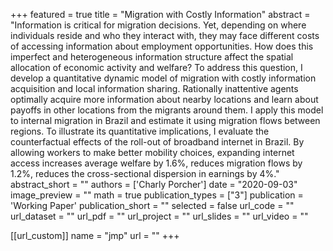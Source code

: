 
+++
featured = true
title = "Migration with Costly Information"
abstract = "Information is critical for migration decisions. Yet, depending on where individuals reside and who they interact with, they may face different costs of accessing information about employment opportunities. How does this imperfect and heterogeneous information structure affect the spatial allocation of economic activity and welfare? To address this question, I develop a quantitative dynamic model of migration with costly information acquisition and local information sharing. Rationally inattentive agents optimally acquire more information about nearby locations and learn about payoffs in other locations from the migrants around them. I apply this model to internal migration in Brazil and estimate it using migration flows between regions. To illustrate its quantitative implications, I evaluate the counterfactual effects of the roll-out of broadband internet in Brazil. By allowing workers to make better mobility choices, expanding internet access increases average welfare by 1.6%, reduces migration flows by 1.2%, reduces the cross-sectional dispersion in earnings by 4%."
abstract_short = ""
authors = ['Charly Porcher']
date = "2020-09-03"
image_preview = ""
math = true
publication_types = ["3"]
publication = 'Working Paper'
publication_short = ""
selected = false
url_code = ""
url_dataset = ""
url_pdf = ""
url_project = ""
url_slides = ""
url_video = ""

[[url_custom]]
name = "jmp"
url = ""
+++
